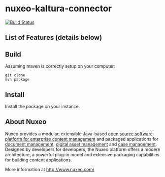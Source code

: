 nuxeo-kaltura-connector
=====================

[![Build Status](https://qa.nuxeo.org/jenkins/buildStatus/icon?job=Sandbox/sandbox_nuxeo-kaltura-connector-master)](https://qa.nuxeo.org/jenkins/job/Sandbox/sandbox_nuxeo-kaltura-connector-master)

## List of Features (details below)


## Build

Assuming maven is correctly setup on your computer:

```
git clone 
mvn package
```

## Install

Install the package on your instance. 


## About Nuxeo

Nuxeo provides a modular, extensible Java-based [open source software platform for enterprise content management](http://www.nuxeo.com/en/products/ep) and packaged applications for [document management](http://www.nuxeo.com/en/products/document-management), [digital asset management](http://www.nuxeo.com/en/products/dam) and [case management](http://www.nuxeo.com/en/products/case-management). Designed by developers for developers, the Nuxeo platform offers a modern architecture, a powerful plug-in model and extensive packaging capabilities for building content applications.

More information at <http://www.nuxeo.com/>
